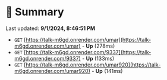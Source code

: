 # 📖 Summary
Last updated: **9/1/2024, 8:46:51 PM**

- `GET` [https://talk-m6gd.onrender.com/umar](https://talk-m6gd.onrender.com/umar) - **Up** (278ms)
- `GET` [https://talk-m6gd.onrender.com/9337](https://talk-m6gd.onrender.com/9337) - **Up** (133ms)
- `GET` [https://talk-m6gd.onrender.com/umar920](https://talk-m6gd.onrender.com/umar920) - **Up** (141ms)
